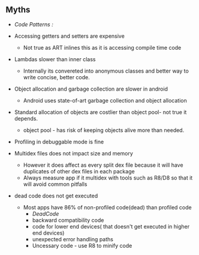 ## Myths

* *Code Patterns :*
  
 * Accessing getters and setters are expensive
    * Not true as ART inlines this as it is accessing compile time code 
 * Lambdas slower than inner class
    * Internally its convereted into anonymous classes and better way to write concise, better code. 
 * Object allocation and garbage collection are slower in android
    * Android uses state-of-art garbage collection and object allocation
 * Standard allocation of objects are costlier than object pool- not true it depends. 
    * object pool - has risk of keeping objects alive more than needed.
 * Profiling in debuggable mode is fine 
 * Multidex files does not impact size and memory 
    * However it does affect as every split dex file because it will have duplicates of other dex files in each package
    * Always measure app if it multidex with tools such as R8/D8 so that it will avoid common pitfalls 
 * dead code does not get executed
    * Most apps have 86% of non-profiled code(dead) than profiled code
       * *DeadCode* 
       * backward compatibility code 
       * code for lower end devices( that doesn't get executed in higher end devices)
       * unexpected error handling paths 
       * Uncessary code - use R8 to minify code
    
   
